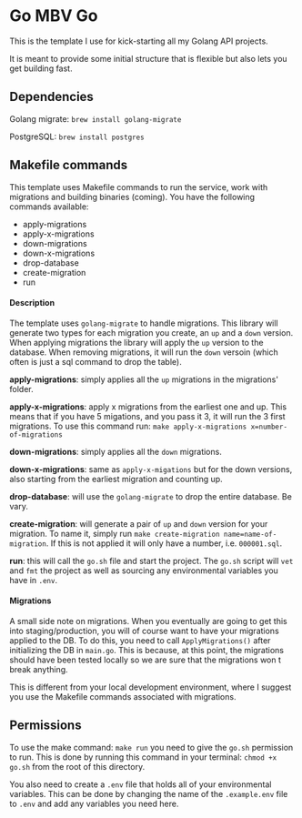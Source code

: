 # Go MBV Go 
This is the template I use for kick-starting all my Golang API projects.

It is meant to provide some initial structure that is flexible but also lets you get building fast.

## Dependencies
Golang migrate: `brew install golang-migrate`

PostgreSQL: `brew install postgres`

## Makefile commands
This template uses Makefile commands to run the service, work with migrations and building binaries (coming). You have the following commands available:
- apply-migrations
- apply-x-migrations
- down-migrations
- down-x-migrations
- drop-database
- create-migration
- run 
  
#### Description 
The template uses `golang-migrate` to handle migrations. This library will generate two types for each migration you create, an `up` and a `down` version. When applying migrations the library will apply the `up` version to the database. When removing migrations, it will run the `down` versoin (which often is just a sql command to drop the table). 

**apply-migrations**: simply applies all the `up` migrations in the migrations' folder.

**apply-x-migrations**: apply x migrations from the earliest one and up. This means that if you have 5 migations, and you pass it 3, it will run the 3 first migrations. To use this command run: `make apply-x-migrations x=number-of-migrations` 

**down-migrations**: simply applies all the `down` migrations. 

**down-x-migrations**: same as `apply-x-migations` but for the down versions, also starting from the earliest migration and counting up.

**drop-database**: will use the `golang-migrate` to drop the entire database. Be vary.

**create-migration**: will generate a pair of `up` and `down` version for your migration. To name it, simply run `make create-migration name=name-of-migration`. If this
is not applied it will only have a number, i.e. `000001.sql`.

**run**: this will call the `go.sh` file and start the project. The `go.sh` script will `vet` and `fmt` the project as well as sourcing any
environmental variables you have in `.env`.

#### Migrations
A small side note on migrations. When you eventually are going to get this into staging/production, you will of course want to have your migrations applied to the DB. To do this, you need to call `ApplyMigrations()` after initializing the DB in `main.go`. This is because, at this point, the migrations should have been tested locally so we are sure that the migrations won
t break anything.

This is different from your local development environment, where I suggest you use the Makefile commands associated with migrations.

## Permissions
To use the make command: `make run` you need to give the `go.sh` permission to run. This is done by running this command in your terminal: `chmod +x go.sh` from the root of this directory.

You also need to create a `.env` file that holds all of your environmental variables. This can be done by changing the name of the `.example.env` file to `.env` and add any variables you need here.

